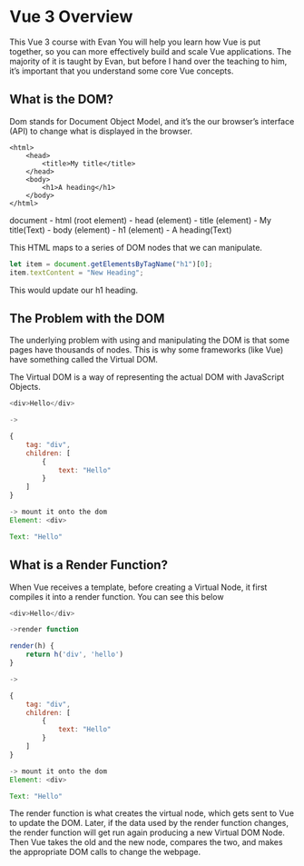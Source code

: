 # Vue 3 Overview

This Vue 3 course with Evan You will help you learn how Vue is put together, so you can more effectively build and scale Vue applications. The majority of it is taught by Evan, but before I hand over the teaching to him, it’s important that you understand some core Vue concepts.

## What is the DOM?

Dom stands for Document Object Model, and it’s the our browser’s interface (API) to change what is displayed in the browser.

```html5
<html>
    <head>
        <title>My title</title>
    </head>
    <body>
        <h1>A heading</h1>
    </body>
</html>
```

document
    - html (root element)
      - head (element)
        - title (element)
          - My title(Text)
    - body (element)
      - h1 (element)
        - A heading(Text)

This HTML maps to a series of DOM nodes that we can manipulate.

```javaScript
let item = document.getElementsByTagName("h1")[0];
item.textContent = "New Heading";
```

This would update our h1 heading.

## The Problem with the DOM

The underlying problem with using and manipulating the DOM is that some pages have thousands of nodes. This is why some frameworks (like Vue) have something called the Virtual DOM.

The Virtual DOM is a way of representing the actual DOM with JavaScript Objects.

```javaScript
<div>Hello</div>

->

{
    tag: "div",
    children: [
        {
            text: "Hello"
        }
    ]
}

-> mount it onto the dom
Element: <div>

Text: "Hello"
```

## What is a Render Function?

When Vue receives a template, before creating a Virtual Node, it first compiles it into a render function. You can see this below

```javaScript
<div>Hello</div>

->render function

render(h) {
    return h('div', 'hello')
}

->

{
    tag: "div",
    children: [
        {
            text: "Hello"
        }
    ]
}

-> mount it onto the dom
Element: <div>

Text: "Hello"
```

The render function is what creates the virtual node, which gets sent to Vue to update the DOM. Later, if the data used by the render function changes, the render function will get run again producing a new Virtual DOM Node. Then Vue takes the old and the new node, compares the two, and makes the appropriate DOM calls to change the webpage.
